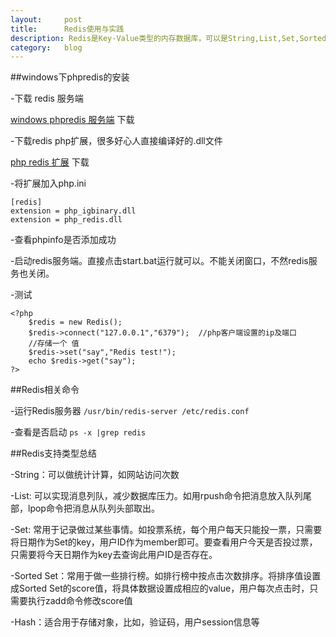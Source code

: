 ```yaml
---
layout:		post
title:		Redis使用与实践
description: Redis是Key-Value类型的内存数据库，可以是String,List,Set,Sorted Set,Hash等
category:	blog
---
```


##windows下phpredis的安装

-下载 redis 服务端

[windows phpredis 服务端][1] 下载

-下载redis php扩展，很多好心人直接编译好的.dll文件 

[php redis 扩展][2] 下载

-将扩展加入php.ini 

	[redis]
	extension = php_igbinary.dll
	extension = php_redis.dll

-查看phpinfo是否添加成功

-启动redis服务端。直接点击start.bat运行就可以。不能关闭窗口，不然redis服务也关闭。

-测试

	<?php
		$redis = new Redis();
		$redis->connect("127.0.0.1","6379");  //php客户端设置的ip及端口
		//存储一个 值
		$redis->set("say","Redis test!");
		echo $redis->get("say");
	?>

##Redis相关命令

-运行Redis服务器 `/usr/bin/redis-server /etc/redis.conf`

-查看是否启动 `ps -x |grep redis`

##Redis支持类型总结

-String：可以做统计计算，如网站访问次数

-List: 可以实现消息列队，减少数据库压力。如用rpush命令把消息放入队列尾部，lpop命令把消息从队列头部取出。

-Set: 常用于记录做过某些事情。如投票系统，每个用户每天只能投一票，只需要将日期作为Set的key，用户ID作为member即可。要查看用户今天是否投过票，只需要将今天日期作为key去查询此用户ID是否存在。

-Sorted Set：常用于做一些排行榜。如排行榜中按点击次数排序。将排序值设置成Sorted Set的score值，将具体数据设置成相应的value，用户每次点击时，只需要执行zadd命令修改score值

-Hash：适合用于存储对象，比如，验证码，用户session信息等


[1]: http://pan.baidu.com/s/1pJC6meR "windows phpredis server"
[2]: http://pan.baidu.com/s/1kT7oCy7 "phpredis扩展"